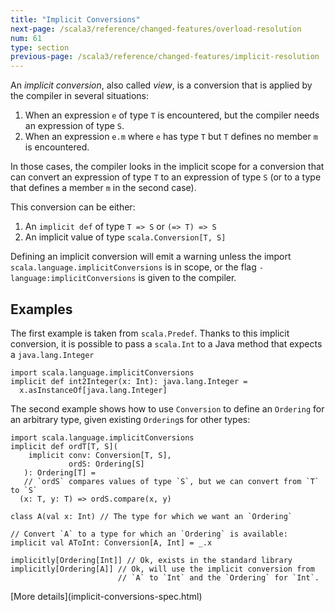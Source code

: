 ```yaml
---
title: "Implicit Conversions"
next-page: /scala3/reference/changed-features/overload-resolution
num: 61
type: section
previous-page: /scala3/reference/changed-features/implicit-resolution
---
```


<!-- THIS FILE HAS BEEN GENERATED BY SCALADOC PREPROCESSOR.
    The whole process of generation the docs can be found under this README: https://github.com/lampepfl/dotty/blob/master/docs/README.md
    The source file can be found here https://github.com/lampepfl/dotty/edit/master/docs/docs/reference/changed-features/implicit-conversions.md
    NOTE THAT ANY CHANGES TO THIS FILE WILL BE OVERRIDEN BY PREPROCESSOR.
-->

An _implicit conversion_, also called _view_, is a conversion that
is applied by the compiler in several situations:

1. When an expression `e` of type `T` is encountered, but the compiler
   needs an expression of type `S`.
2. When an expression `e.m` where `e` has type `T` but `T` defines no
   member `m` is encountered.

In those cases, the compiler looks in the implicit scope for a
conversion that can convert an expression of type `T` to an expression
of type `S` (or to a type that defines a member `m` in the second
case).

This conversion can be either:

1. An `implicit def` of type `T => S` or `(=> T) => S`
2. An implicit value of type `scala.Conversion[T, S]`

Defining an implicit conversion will emit a warning unless the import
`scala.language.implicitConversions` is in scope, or the flag
`-language:implicitConversions` is given to the compiler.

## Examples

The first example is taken from `scala.Predef`. Thanks to this
implicit conversion, it is possible to pass a `scala.Int` to a Java
method that expects a `java.lang.Integer`

<div class="snippet" ><div class="buttons"></div><pre><code class="language-scala"><span id="0" class="" >import scala.language.implicitConversions
</span><span id="1" class="" >implicit def int2Integer(x: Int): java.lang.Integer =
</span><span id="2" class="" >  x.asInstanceOf[java.lang.Integer]
</span></code></pre></div>

The second example shows how to use `Conversion` to define an
`Ordering` for an arbitrary type, given existing `Ordering`s for other
types:

<div class="snippet" ><div class="buttons"></div><pre><code class="language-scala"><span id="0" class="" >import scala.language.implicitConversions
</span><span id="1" class="" >implicit def ordT[T, S](
</span><span id="2" class="" >    implicit conv: Conversion[T, S],
</span><span id="3" class="" >             ordS: Ordering[S]
</span><span id="4" class="" >   ): Ordering[T] =
</span><span id="5" class="" >   // `ordS` compares values of type `S`, but we can convert from `T` to `S`
</span><span id="6" class="" >  (x: T, y: T) =&gt; ordS.compare(x, y)
</span><span id="7" class="" >
</span><span id="8" class="" >class A(val x: Int) // The type for which we want an `Ordering`
</span><span id="9" class="" >
</span><span id="10" class="" >// Convert `A` to a type for which an `Ordering` is available:
</span><span id="11" class="" >implicit val AToInt: Conversion[A, Int] = _.x
</span><span id="12" class="" >
</span><span id="13" class="" >implicitly[Ordering[Int]] // Ok, exists in the standard library
</span><span id="14" class="" >implicitly[Ordering[A]] // Ok, will use the implicit conversion from
</span><span id="15" class="" >                        // `A` to `Int` and the `Ordering` for `Int`.
</span></code></pre></div>[More details](implicit-conversions-spec.html)

